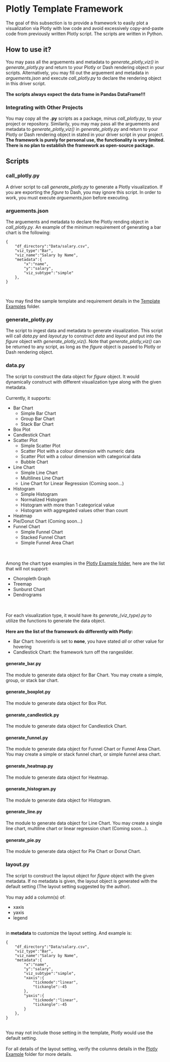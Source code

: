 # Plotly Template Framework
The goal of this subsection is to provide a framework to easily plot a visualization via Plotly with low code and avoid excessively copy-and-paste code from previously written Plotly script. The scripts are written in Python.

## How to use it?
You may pass all the arguements and metadata to <i>generate_plotly_viz()</i> in <i>generate_plotly.py</i> and return to your Plotly or Dash rendering object in your scripts. Alternatively, you may fill out the arguement and metadata in <i>arguements.json</i> and execute <i>call_plotly.py</i> to declare the rendering object in this driver script.
<br><br>
<b>The scripts always expect the data frame in Pandas DataFrame!!!</b>

### Integrating with Other Projects
You may copy all the <b>.py</b> scripts as a package, minus <i>call_plotly.py</i>, to your project or repository. Similarily, you may may pass all the arguements and metadata to <i>generate_plotly_viz()</i> in <i>generate_plotly.py</i> and return to your Plotly or Dash rendering object in stated in your driver script in your project. <b>The framework is purely for personal use, the functionality is very limited. There is no plan to establish the framework as open-source package.</b>

## Scripts
### call_plotly.py
A driver script to call <i>generate_plotly.py</i> to generate a Plotly visualization. If you are exporting the <i>figure</i> to Dash, you may ignore this script. In order to work, you must execute <i>arguements.json</i> before executing.

### arguements.json
The arguements and metadata to declare the Plotly rending object in <i>call_plotly.py</i>. An example of the minimum requirement of generating a bar chart is the following:

```
{
	"df_directory":"Data/salary.csv", 
	"viz_type":"Bar", 
	"viz_name":"Salary by Name",
	"metadata":{
		"x":"name", 
		"y":"salary", 
		"viz_subtype":"simple"
	},
}
```

<br>

You may find the sample template and requirement details in the [Template Examples](/TemplateExamples) folder.

### generate_plotly.py
The script to ingest data and metadata to generate visualization. This script will call <i>data.py</i> and <i>layout.py</i> to construct <i>data</i> and <i>layout</i> and put into the <i>figure</i> object with <i>generate_plotly_viz()</i>. Note that <i>generate_plotly_viz()</i> can be returned to any script, as long as the <i>figure</i> object is passed to Plotly or Dash rendering object.

### data.py
The script to construct the data object for <i>figure</i> object. It would dynamically construct with different visualization type along with the given metadata.
<br><br>
Currently, it supports:
<ul>
	<li>Bar Chart 
		<ul>
			<li>Simple Bar Chart</li>
			<li>Group Bar Chart</li>
			<li>Stack Bar Chart</li>
		</ul>
	</li>
	<li>Box Plot</li>
	<li>Candlestick Chart</li>
	<li>Scatter Plot
		<ul>
			<li>Simple Scatter Plot</li>
			<li>Scatter Plot with a colour dimension with numeric data</li>
			<li>Scatter Plot with a colour dimension with categorical data</li>
			<li>Bubble Chart</li>
		</ul></li>
	<li>Line Chart
		<ul>
			<li>Simple Line Chart</li>
			<li>Multilines Line Chart</li>
			<li>Line Chart for Linear Regression (Coming soon...)</li>
		</ul></li>
	<li>Histogram
		<ul>
			<li>Simple Histogram</li>
			<li>Normalized Histogram</li>
			<li>Histogram with more than 1 categorical value</li>
			<li>Histogram with aggregated values other than count</li>
		</ul></li>
	<li>Heatmap</li>
	<li>Pie/Donut Chart (Coming soon...)</li>
	<li>Funnel Chart
		<ul>
			<li>Simple Funnel Chart</li>
			<li>Stacked Funnel Chart</li>
			<li>Simple Funnel Area Chart</li>
		</ul></li>
</ul>

<br><br>
Among the chart type examples in the [Plotly Example folder](../PlotlyExample), here are the list that will not support:
<ul>
	<li>Choropleth Graph</li>
	<li>Treemap</li>
	<li>Sunburst Chart</li>
	<li>Dendrograms</li>
</ul> 
<br><br>
For each visualization type, it would have its <i>generate_(viz_type).py</i> to utilize the functions to generate the data object.
<br><br>
<b>Here are the list of the framework do differently with Plotly:</b>
<ul>
	<li>Bar Chart: hoverinfo is set to <b>none</b>, you have stated <i>all</i> or other value for hovering</li>
	<li>Candlestick Chart: the framework turn off the rangeslider.</li>
</ul>

#### generate_bar.py
The module to generate data object for Bar Chart. You may create a simple, group, or stack bar chart.

#### generate_boxplot.py
The module to generate data object for Box Plot.

#### generate_candlestick.py
The module to generate data object for Candlestick Chart.

#### generate_funnel.py
The module to generate data object for Funnel Chart or Funnel Area Chart. You may create a simple or stack funnel chart, or simple funnel area chart.

#### generate_heatmap.py
The module to generate data object for Heatmap.

#### generate_histogram.py
The module to generate data object for Histogram.

#### generate_line.py
The module to generate data object for Line Chart. You may create a single line chart, multiline chart or linear regression chart (Coming soon...).

#### generate_pie.py
The module to generate data object for Pie Chart or Donut Chart.

### layout.py
The script to construct the layout object for <i>figure</i> object with the given metadata. If no metadata is given, the layout object is generated with the default setting (The layout setting suggested by the author).
<br><br>
You may add a column(s) of:
<ul>
	<li>xaxis</li>
	<li>yaxis</li>
	<li>legend</li>
</ul>

<br>
in <b>metadata</b> to customize the layout setting. And example is:

```
{
	"df_directory":"Data/salary.csv", 
	"viz_type":"Bar", 
	"viz_name":"Salary by Name",
	"metadata":{
		"x":"name", 
		"y":"salary", 
		"viz_subtype":"simple",
		"xaxis":{
			"tickmode":"linear",
			"tickangle":-45
		},
		"yaxis":{
			"tickmode":"linear",
			"tickangle":-45
		}
	},
}
```
<br>
You may not include those setting in the template, Plotly would use the default setting.
<br><br>
For all details of the layout setting, verify the columns details in the <a href=https://github.com/jacquessham/DashExamples/tree/master/PlotlyExample>Plotly Example</a> folder for more details. 